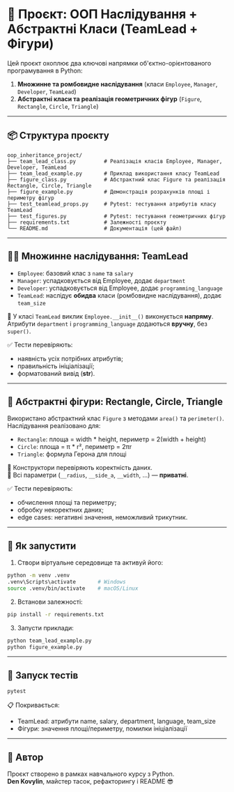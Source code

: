 # 🧠 Проєкт: ООП Наслідування + Абстрактні Класи (TeamLead + Фігури)

Цей проєкт охоплює два ключові напрямки об'єктно-орієнтованого програмування в Python:

1. **Множинне та ромбовидне наслідування** (класи `Employee`, `Manager`, `Developer`, `TeamLead`)
2. **Абстрактні класи та реалізація геометричних фігур** (`Figure`, `Rectangle`, `Circle`, `Triangle`)

---

## 📦 Структура проєкту

```
oop_inheritance_project/
├── team_lead_class.py         # Реалізація класів Employee, Manager, Developer, TeamLead
├── team_lead_example.py       # Приклад використання класу TeamLead
├── figure_class.py            # Абстрактний клас Figure та реалізація Rectangle, Circle, Triangle
├── figure_example.py          # Демонстрація розрахунків площі і периметру фігур
├── test_teamlead_props.py     # Pytest: тестування атрибутів класу TeamLead
├── test_figures.py            # Pytest: тестування геометричних фігур
├── requirements.txt           # Залежності проєкту
└── README.md                  # Документація (цей файл)
```

---

## 👨‍💼 Множинне наслідування: TeamLead

- `Employee`: базовий клас з `name` та `salary`
- `Manager`: успадковується від Employee, додає `department`
- `Developer`: успадковується від Employee, додає `programming_language`
- `TeamLead`: наслідує **обидва** класи (ромбовидне наслідування), додає `team_size`

📌 У класі `TeamLead` виклик `Employee.__init__()` виконується **напряму**.  
Атрибути `department` і `programming_language` додаються **вручну**, без `super()`.

✅ Тести перевіряють:

- наявність усіх потрібних атрибутів;
- правильність ініціалізації;
- форматований вивід (__str__).

---

## 📐 Абстрактні фігури: Rectangle, Circle, Triangle

Використано абстрактний клас `Figure` з методами `area()` та `perimeter()`.  
Наслідування реалізовано для:

- `Rectangle`: площа = width * height, периметр = 2(width + height)
- `Circle`: площа = π * r², периметр = 2πr
- `Triangle`: формула Герона для площі

📌 Конструктори перевіряють коректність даних.  
📌 Всі параметри (`__radius`, `__side_a`, `__width`, ...) — **приватні**.

✅ Тести перевіряють:

- обчислення площі та периметру;
- обробку некоректних даних;
- edge cases: негативні значення, неможливий трикутник.

---

## 🔧 Як запустити

1. Створи віртуальне середовище та активуй його:

```bash
python -m venv .venv
.venv\Scripts\activate       # Windows
source .venv/bin/activate    # macOS/Linux
```

2. Встанови залежності:

```bash
pip install -r requirements.txt
```

3. Запусти приклади:

```bash
python team_lead_example.py
python figure_example.py
```

---

## 🧪 Запуск тестів

```bash
pytest
```

📋 Покривається:

- TeamLead: атрибути name, salary, department, language, team_size
- Фігури: значення площі/периметру, помилки ініціалізації

---

## 🧠 Автор

Проєкт створено в рамках навчального курсу з Python.  
**Den Kovylin**, майстер тасок, рефакторингу і README 😎
